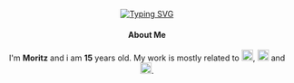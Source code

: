 <div align="center">  
  
[![Typing SVG](https://readme-typing-svg.herokuapp.com?font=Monaco&color=%23D3F5F7&size=29&center=true&vCenter=true&width=900&height=135&lines=Welcome;I'm+Moritz;I'm+15;I'm+from+Germany)](https://git.io/typing-svg)


#### About Me
I'm **Moritz** and i am **15** years old. My work is mostly related to 	<img src="https://img.shields.io/badge/docker-D3F5F7?style=for-the-badge&logo=docker&logoColor=red" height="20"/>, <img src="https://img.shields.io/badge/kotlin-D3F5F7?style=for-the-badge&logo=kotlin&logoColor=red" height="20"/> and <img src="https://img.shields.io/badge/Gradle-D3F5F7?style=for-the-badge&logo=Gradle&logoColor=red" height="20"/>.

</div>
  
